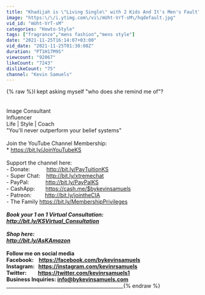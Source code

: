 ```yaml
---
title: "Khadijah is \"Living Single\" with 2 Kids And It's Men's Fault"
image: "https:\/\/i.ytimg.com\/vi\/mUht-VrT-sM\/hqdefault.jpg"
vid_id: "mUht-VrT-sM"
categories: "Howto-Style"
tags: ["fragrance","mens fashion","mens style"]
date: "2021-11-25T16:14:07+03:00"
vid_date: "2021-11-25T01:30:08Z"
duration: "PT1H17M9S"
viewcount: "92067"
likeCount: "7243"
dislikeCount: "75"
channel: "Kevin Samuels"
---
```

{% raw %}I kept asking myself &quot;who does she remind me of&quot;?  <br /><br /><br />Image Consultant<br />Influencer<br />Life | Style | Coach<br />&quot;You'll never outperform your belief systems&quot;<br /><br />Join the YouTube Channel Membership:  <br />* <a rel="nofollow" target="blank" href="https://bit.ly/JoinYouTubeKS">https://bit.ly/JoinYouTubeKS</a><br /><br />Support the channel here:<br />- Donate:           <a rel="nofollow" target="blank" href="http://bit.ly/PayTuitionKS">http://bit.ly/PayTuitionKS</a><br />- Super Chat:    <a rel="nofollow" target="blank" href="http://bit.ly/xtremechat">http://bit.ly/xtremechat</a><br />- PayPal:           <a rel="nofollow" target="blank" href="http://bit.ly/PayPalKS">http://bit.ly/PayPalKS</a><br />- CashApp:       <a rel="nofollow" target="blank" href="https://cash.me/$bykevinsamuels">https://cash.me/$bykevinsamuels</a><br />- Patreon:         <a rel="nofollow" target="blank" href="http://bit.ly/jointheCIA">http://bit.ly/jointheCIA</a>           <br />- The Family    <a rel="nofollow" target="blank" href="https://bit.ly/MembershipPrivileges">https://bit.ly/MembershipPrivileges</a><br />_____________________________________________<br />Book your 1 on 1 Virtual Consultation:<br /><a rel="nofollow" target="blank" href="http://bit.ly/KSVirtual_Consultation">http://bit.ly/KSVirtual_Consultation</a><br /><br />Shop here:<br /><a rel="nofollow" target="blank" href="http://bit.ly/AsKAmazon">http://bit.ly/AsKAmazon</a><br />_____________________________________________________________<br />Follow me on social media<br />Facebook:    <a rel="nofollow" target="blank" href="https://facebook.com/bykevinsamuels">https://facebook.com/bykevinsamuels</a><br />Instagram:   <a rel="nofollow" target="blank" href="https://instagram.com/kevinrsamuels">https://instagram.com/kevinrsamuels</a><br />Twitter:         <a rel="nofollow" target="blank" href="https://twitter.com/kevinrsamuels1">https://twitter.com/kevinrsamuels1</a><br />Business Inquiries: info@bykevinsamuels.com<br />________________________________________________________________{% endraw %}
